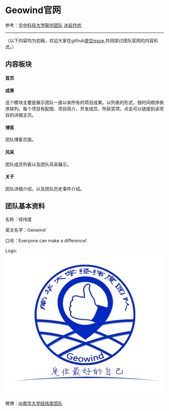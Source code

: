 
# Geowind官网

参考：[华中科技大学联创团队](http://www.hustunique.com/)
[冰岩作坊](http://www.bingyan.net/)

---

（以下内容均为初稿，欢迎大家在github[提交issue](https://github.com/Geowind/geowind.github.io/issues),共同探讨团队官网的内容形式。）
## 内容板块

#### 首页
 
#### 成果
  这个模块主要是展示团队一直以来所有的项目成果。以列表的形式，按时间顺序倒序排列。每个项目有配图、项目简介、开发成员、所获奖项。点击可以链接到该项目的详细主页。
#### 博客
团队博客页面。
#### 风采
团队成员列表以及团队风采展示。
#### 关于
团队详细介绍，以及团队历史事件介绍。


## 团队基本资料

名称：经纬度

英文名字：Geowind

口号：Everyone can make a difference!

Logo:![](https://github.com/Geowind/geowind.github.io/blob/master/logo.jpg)


微博：[@南华大学经纬度团队](http://weibo.com/geowind)
